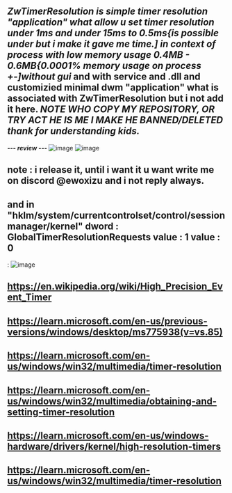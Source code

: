 ***ZwTimerResolution is simple timer resolution "application" what allow u set timer resolution under 1ms and under 15ms to 0.5ms{is possible under but i make it gave me time.] in context of process with low memory usage 0.4MB - 0.6MB{0.0001% memory usage on process +-]without gui*** and with service and .dll and customizied minimal dwm "application" what is associated with ZwTimerResolution but i not add it here.
***NOTE WHO COPY MY REPOSITORY, OR TRY ACT HE IS ME I MAKE HE BANNED/DELETED thank for understanding kids.***
-

***--- review ---***
![image](https://github.com/user-attachments/assets/35a274a0-7179-499c-a4c5-80556a3c24cf)
![image](https://github.com/user-attachments/assets/637c265e-6a16-41d8-9747-ed95f7259652)


note : i release it, until i want it u want write me on discord @ewoxizu and i not reply always.
-
and in "hklm/system/currentcontrolset/control/session manager/kernel"
dword : GlobalTimerResolutionRequests
value : 1
value : 0
-

: ![image](https://github.com/user-attachments/assets/7d1ee6df-84b1-4a7b-b401-d39d4bcaa8f8)

https://en.wikipedia.org/wiki/High_Precision_Event_Timer
-
https://learn.microsoft.com/en-us/previous-versions/windows/desktop/ms775938(v=vs.85)
-
https://learn.microsoft.com/en-us/windows/win32/multimedia/timer-resolution
-
https://learn.microsoft.com/en-us/windows/win32/multimedia/obtaining-and-setting-timer-resolution
-
https://learn.microsoft.com/en-us/windows-hardware/drivers/kernel/high-resolution-timers
-
https://learn.microsoft.com/en-us/windows/win32/multimedia/timer-resolution
-


